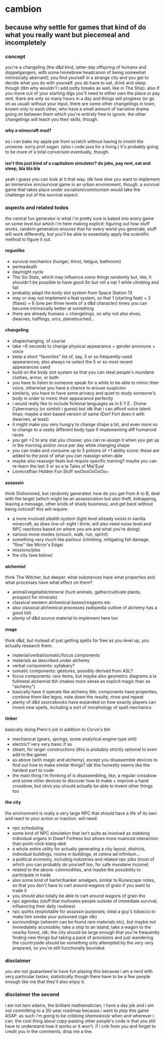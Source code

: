 # cambion

## because why settle for games that kind of do what you really want but piecemeal and incompletely

### concept

you're a changeling (the d&amp;d kind, latter-day offspring of humans and doppelgangers, with some homebrew headcanon of being somewhat intrinsically aberrant); you find yourself in a strange city and you get to decide what you do with yourself. you do have to eat, drink and sleep though (tbh why wouldn't i add potty breaks as well, like in The Ship). also if you move out of your starting digs you'll need to either own the place or pay rent. there are only so many hours in a day and things will progress (or go on as usual) without your input. there are some other changelings in town, known only to each other, who have a small amount of narrative drama going on between them which you're entirely free to ignore. the other changelings will teach you their skills, though.

#### why a minecraft mod?

so i can bake my apple pie from scratch without having to invent the universe. sorry prof sagan. (also i code java for a living.) it's probably going to be more of a total conversion eventually, though.

#### isn't this just kind of a capitalism simulator? do jobs, pay rent, eat and sleep, bla bla bla

yeah i guess you can look at it that way. idk how else you want to implement an immersive sim/survival game in an urban environment, though. a survival game that takes place under socialism/communism would take the challenge out of the survival aspect.

### aspects and related todos

the central fun generator is what i'm pretty sure is baked into every game on some level but which i'm here making explicit: figuring out how stuff works. random generation ensures that for every world you generate, stuff will work differently, but you'll be able to essentially apply the scientific method to figure it out.

#### roguelike

- survival mechanics (hunger, thirst, fatigue, bathroom)
- permadeath
- day/night cycle
- The Six Stats, which may influence *some* things randomly but, like, it shouldn't be possible to have good Str but roll a nat 1 while climbing and fall
- probably adapt the body slot system from Space Station 13
- may or may not implement a feat system, so that 1 (starting feat) + 2 (flaws) + 6 (one per three levels of a d&amp;d character) times you can become intrinsically better at something
- there are already humans + changelings, so why not also elves, dwarves, halflings, orcs, planetouched...
	
#### changeling 

- shapechanging, of course
- take ~6 seconds to change physical appearance + gender pronouns + voice
- keep a short "favorites" list of, say, 5 or so frequently-used appearances; also always re-select the 5 or so most recent appearances used
- build on the body slot system so that you can steal people's mundane clothes, armor, or both
- you have to listen to someone speak for a while to be able to mimic their voice, otherwise you have a chance to arouse suspicion
- similarly, you have to have some privacy and quiet to study someone's body in order to mimic their appearance perfectly
- i would really like to include fictional languages as in E.Y.E.: Divine Cybermancy (or simlish i guess) but idk that i can afford voice talent lmao; maybe a text-based version of same (Dorf Fort does it with dwarven, at least)
- it might make you very hungry to change shape a lot, and even more so to change to a vastly different body type if implementing diff humanoid races
- you get +2 to any stat you choose; you can re-assign it when you get up in the morning and/or once per day while changing shape
- you can make and consume up to 5 potions of +1 ability score; these are added to the pool of what you can reassign when able
- maybe also reassign feats but require specific training? maybe you can re-learn the last 3 or so a la Tales of Maj'Eyal
- Lovecraftian Hidden Fun Stuff woOooOoOoOo~ 

#### assassin

think Dishonored, but randomly generated. how do you get from A to B, deal with the target (which might be an assassination but also theft, kidnapping, leaving a message, other kinds of shady business), and get back without being noticed? this will require:

- a more involved stealth system (light level already exists in vanilla minecraft, as does line-of-sight i think; will also need noise level and NPC reactions based on where you are and what you're doing) 
- various move modes (crouch, walk, run, sprint)
- something very much like parkour (climbing, mitigating fall damage, "flow" like Mirror's Edge)
- missions/jobs
- the city (see below)

#### alchemist

think The Witcher, but deeper. what substances have what properties and what processes have what effect on them?

- animal/vegetable/mineral (hunt animals, gather/cultivate plants, prospect for minerals)
- classical western alchemical bases/reagents etc 
- also classical alchemical processes (wikipedia outline of alchemy has a good list)
- plenty of d&amp;d source material to implement here too

#### mage

think d&amp;d, but instead of just getting spells for free as you level up, you actually research them.

- material/verbal/somatic/focus components
- materials as described under alchemy
- verbal components: syllabary?
- somatic components: gestures, possibly derived from ASL?
- focus components: rare items, but maybe also geometric diagrams a la fullmetal alchemist tbh (makes more sense as explicit magic than as "alchemy")
- basically have it operate like alchemy tbh; components have properties, combine them like legos, note down the results, rinse and repeat
- plenty of d&amp;d sourcebooks have expanded on how exactly players can invent new spells, including a sort of morphology of spell mechanics

#### tinker

basically doing Piero's job in addition to Corvo's tbh

- mechanical (gears, springs, some analytical engine type shit)
- electric? very very basic if so
- steam, for larger constructions (this is probably strictly optional to even add to the game) 
- as above (with magic and alchemy), except you disassemble devices to find out how to make similar things? idk this honestly seems like the hardest part to code
- the main thing i'm thinking of is disassembling, like, a regular crossbow and some other devices to discover how to make + improve a hand crossbow, but obvs you should actually be able to invent other things too

#### the city

the environment is really a very large NPC that should have a life of its own and react to your action or inaction. will need:

- npc scheduling
- some kind of NPC simulation that isn't quite as involved as stabbing individual organs in Dwarf Fortress but allows more nuanced interaction than point-click-blarg-ded
- a whole entire utility for actually generating a city layout, districts, individual buildings, rooms in buildings, et cetera ad infinitum...
- a political economy, including industries and related npc jobs (most of which you can probably do yourself too, for safe mundane income)
- related to the above: commodities, and maybe the possibility to participate in trade
- also some kind of barter/banker amalgam, similar to Runescape notes, so that you don't have to cart around wagons of grain if you want to trade it
- you should also totally be able to cart around wagons of grain tho
- npc agendas (stuff that motivates people outside of immediate survival, influencing their daily routines) 
- npc quirks (exploitable for assassin purposes; steal a guy's tobacco to make him smoke your poisoned cigar idk)
- surroundings (wherein can be found rare materials etc), but maybe not immediately accessible; take a ship to an island, take a wagon to the nearby forest, idk; the city should be large enough that you're frequently finding new things but taking a pack of provisions and just wandering the countryside should be something only attempted by the very very prepared, so you're still functionally bounded
	
### disclaimer

you are not guaranteed to have fun playing this because i am a nerd with very particular tastes; statistically though there have to be a few people enough like me that they'll also enjoy it.

### disclaimer the second

i am not tarn adams, the brilliant mathematician; i have a day job and i am not committing to a 20-year roadmap because i want to *play* this game ASAP. as such i'm going to be cribbing *shamelessly* when and wherever i can. the cool thing about copy-pasting other people's code is that you still have to understand how it works or it won't. if i crib from you and forget to credit you in the comments, drop me a line.
